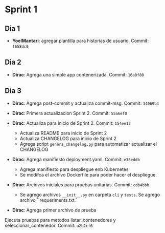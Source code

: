 # Sprint 1

## Dia 1


- **YoelMantari**: agregar plantilla para historias de usuario. Commit: `f658dc0`


## Dia 2
- **Dirac**: Agrega una simple app contenerizada. Commit: `16a0f80`
  

## Dia 3


- **Dirac**: Agrega post-commit y actualiza commit-msg. Commit: `34069b4`
- **Dirac**: Primera actualizacion Sprint 2. Commit: `55a6ef0`
- **Dirac**: Actualiza para inicio de Sprint 2. Commit: `154ee13`
  - Actualiza README para inicio de Sprint 2
  - Actualiza CHANGELOG para inicio de Sprint 2
  - Agrega script `genera_changelog.py` para automatizar actualizar el CHANGELOG

- **Dirac**: Agrega manifiesto deployment.yaml. Commit: `e38eddb`
  - Agrega manifiesto para despliegue enb Kubernetes
  - Se modifca el archivo Dockerfile para poder hacer el despliegue. 

- **Dirac**: Archivos iniciales para pruebas unitarias. Commit: `cdb4bbb`
  - Se agrego archivos `__init__.py` en carpeta `cli` y `tests`. Se agrego archivo ``requeriments.txt.` 


- **Dirac**: Agrega primer archivo de prueba

Ejecuta pruebas para metodos listar_contenedores y
seleccionar_contenedor. Commit: `a2b2cf6`
